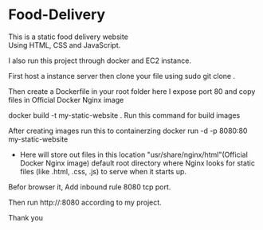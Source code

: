 # Food-Delivery
This is a static food delivery website
<br>
Using HTML, CSS and JavaScript.

I also run this project through docker and EC2 instance.

First host a instance server then clone your file using sudo git clone <url>.

Then create a Dockerfile in your root folder here I expose port 80 and copy files in Official Docker Nginx image

docker build -t my-static-website . Run this command for build images

After creating images run this to containerzing docker run -d -p 8080:80 my-static-website

* Here will store out files in this location "usr/share/nginx/html"(Official Docker Nginx image) default root directory where Nginx looks for static files (like .html, .css, .js) to serve when it starts up.

Befor browser it, Add inbound rule 8080 tcp port.

Then run http://<your public id>:8080 according to my project.

Thank you 

